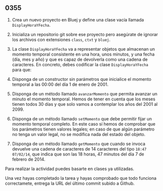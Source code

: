 ## 0355

1. Crea un nuevo proyecto en Bluej y define una clase vacía llamada `DisplayHoraYFecha`. 

2. Inicializa un repositorio git sobre ese proyecto pero asegúrate de ignorar los archivos con extensiones `class`, `ctxt` y `bluej`.

3. La clase `DisplayHoraYFecha` va a representar objetos que almacenan un momento temporal consistente en una hora, unos minutos, y una fecha (día, mes y año) y que es capaz de devolverla como una cadena de caracteres. En concreto, debes codificar la clase `DisplayHoraYFecha` para que:

 1. Disponga de un constructor sin parámetros que inicialice el momento temporal a las 00:00 del día 1 de enero de 2001.
 
 2. Disponga de un método llamado `avanzarMomento` que permita avanzar un minuto el momento temporal. Hemos de tener en cuenta que los meses tienen todos 30 días y que solo vamos a contemplar los años del 2001 al 2099.
 
 3. Disponga de un método llamado `setMomento` que debe permitir fijar un momento temporal completo. En este caso sí hemos de comprobar que los parámetros tienen valores legales; en caso de que algún parámetro no tenga un valor legal, no se modifica nada del estado del objeto.
 
 4. Disponga de un método llamado `getMomento` que cuando se invoca devuelve una cadena de caracteres de 14 caracteres del tipo `18:47 07/02/14`, que indica que son las 18 horas, 47 minutos del día 7 de febrero de 2014.

Para realizar la actividad puedes basarte en clases ya utilizadas.

Una vez hayas completado la tarea y hayas comprobado que todo funciona correctamete, entrega la URL del último commit subido a Github.
